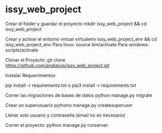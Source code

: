 # issy_web_project
Crear el folder y guardar el proyecto
mkdir issy_web_project && cd issy_web_project

Crear y activar el entorno virtual
virtualenv issy_web_project_env && cd issy_web_project_env
Para linux:
source bin/activate
Para windows:
scripts/activate

Clonar el Proyecto:
git clone https://github.com/andialuis/issy_web_project.git

Instalar Requerimientos

pip install -r requirements.txt
o
pip3 install -r requirements.txt

Correr las migraciones de bases de datos
python manage.py migrate

Crear un superusuario
pythono manage.py createsuperuser

Llenar solo usuario y contraseña (email no es necesario)

Correr el proyecto:
python manage.py runserver

